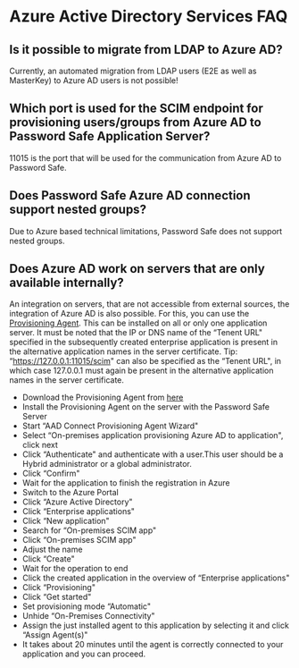 # Azure Active Directory Services FAQ

## Is it possible to migrate from LDAP to Azure AD?
Currently, an automated migration from LDAP users (E2E as well as MasterKey) to Azure AD users is not possible!

## Which port is used for the SCIM endpoint for provisioning users/groups from Azure AD to Password Safe Application Server?
11015 is the port that will be used for the communication from Azure AD to Password Safe.

## Does Password Safe Azure AD connection support nested groups?
Due to Azure based technical limitations, Password Safe does not support nested groups.

## Does Azure AD work on servers that are only available internally?
An integration on servers, that are not accessible from external sources, the integration of Azure AD is also possible. For this, you can use the [Provisioning Agent]({{url.azure_provisioning_agent_info}}). This can be installed on all or only one application server. It must be noted that the IP or DNS name of the “Tenent URL" specified in the subsequently created enterprise application is present in the alternative application names in the server certificate.
Tip: “https://127.0.0.1:11015/scim" can also be specified as the “Tenent URL", in which case 127.0.0.1 must again be present in the alternative application names in the server certificate.

- Download the Provisioning Agent from [here]({{url.azure_provisioning_agent_download}})
- Install the Provisioning Agent on the server with the Password Safe Server
- Start “AAD Connect Provisioning Agent Wizard"
- Select “On-premises application provisioning Azure AD to application", click next
- Click “Authenticate" and authenticate with a user.This user should be a Hybrid administrator or a global administrator.
- Click “Confirm"
- Wait for the application to finish the registration in Azure
- Switch to the Azure Portal
- Click “Azure Active Directory"
- Click “Enterprise applications"
- Click “New application"
- Search for “On-premises SCIM app"
- Click “On-premises SCIM app"
- Adjust the name
- Click “Create"
- Wait for the operation to end
- Click the created application in the overview of “Enterprise applications"
- Click “Provisioning"
- Click “Get started"
- Set provisioning mode “Automatic"
- Unhide “On-Premises Connectivity"
- Assign the just installed agent to this application by selecting it and click “Assign Agent(s)"
- It takes about 20 minutes until the agent is correctly connected to your application and you can proceed.
